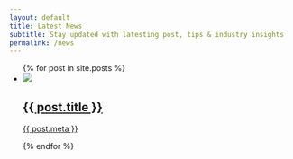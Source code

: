 ```yaml
---
layout: default 
title: Latest News
subtitle: Stay updated with latesting post, tips & industry insights
permalink: /news
---
```



<div id="news" class="plus-tile-tx">
	<div class="container">
		<ul>
			{% for post in site.posts %}
			<li>
				<a href="{{ post.url }}">
					<img src="{{ post.img }}" />
					<h2>{{ post.title }}</h2>
					<p>{{ post.meta }}</p>
				</a>
			</li>
			{% endfor %}
		</ul>
	</div>
</div>